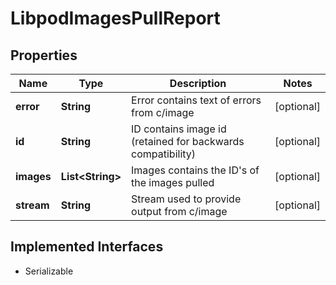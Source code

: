 

# LibpodImagesPullReport


## Properties

| Name | Type | Description | Notes |
|------------ | ------------- | ------------- | -------------|
|**error** | **String** | Error contains text of errors from c/image |  [optional] |
|**id** | **String** | ID contains image id (retained for backwards compatibility) |  [optional] |
|**images** | **List&lt;String&gt;** | Images contains the ID&#39;s of the images pulled |  [optional] |
|**stream** | **String** | Stream used to provide output from c/image |  [optional] |


## Implemented Interfaces

* Serializable


